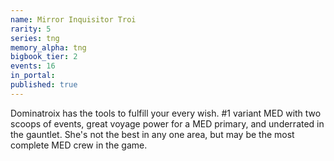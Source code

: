 ```yaml
---
name: Mirror Inquisitor Troi
rarity: 5
series: tng
memory_alpha: tng
bigbook_tier: 2
events: 16
in_portal:
published: true
---
```


Dominatroix has the tools to fulfill your every wish. #1 variant MED with two scoops of events, great voyage power for a MED primary, and underrated in the gauntlet. She's not the best in any one area, but may be the most complete MED crew in the game.
